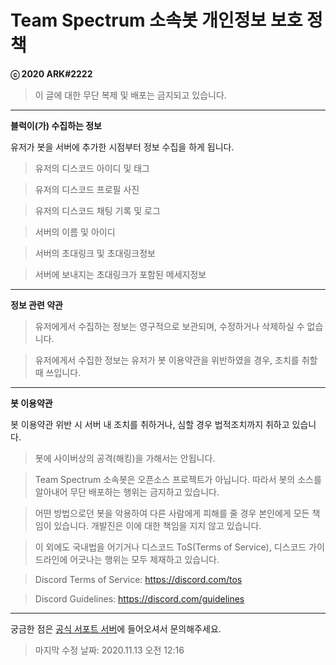 # **Team Spectrum 소속봇 개인정보 보호 정책**

**ⓒ 2020 ARK#2222**
> 이 글에 대한 무단 복제 및 배포는 금지되고 있습니다.
****

**블럭이(가) 수집하는 정보**

유저가 봇을 서버에 추가한 시점부터 정보 수집을 하게 됩니다.

> 유저의 디스코드 아이디 및 태그

> 유저의 디스코드 프로필 사진

> 유저의 디스코드 채팅 기록 및 로그

> 서버의 이름 및 아이디

> 서버의 초대링크 및 초대링크정보

> 서버에 보내지는 초대링크가 포함된 메세지정보
****

**정보 관련 약관**

> 유저에게서 수집하는 정보는 영구적으로 보관되며, 수정하거나 삭제하실 수 없습니다.

> 유저에게서 수집한 정보는 유저가 봇 이용약관을 위반하였을 경우, 조치를 취할 때 쓰입니다.
****

**봇 이용약관**

봇 이용약관 위반 시 서버 내 조치를 취하거나, 심할 경우 법적조치까지 취하고 있습니다.

> 봇에 사이버상의 공격(해킹)을 가해서는 안됩니다.

> Team Spectrum 소속봇은 오픈소스 프로젝트가 아닙니다. 따라서 봇의 소스를 알아내어 무단 배포하는 행위는 금지하고 있습니다.

> 어떤 방법으로던 봇을 악용하여 다른 사람에게 피해를 줄 경우 본인에게 모든 책임이 있습니다. 개발진은 이에 대한 책임을 지지 않고 있습니다.

> 이 외에도 국내법을 어기거나 디스코드 ToS(Terms of Service), 디스코드 가이드라인에 어긋나는 행위는 모두 제재하고 있습니다.

> Discord Terms of Service: https://discord.com/tos 

> Discord Guidelines: https://discord.com/guidelines
****

궁금한 점은 [공식 서포트 서버](https://discord.gg/python-is-great)에 들어오셔서 문의해주세요. 

> 마지막 수정 날짜: 2020.11.13 오전 12:16
